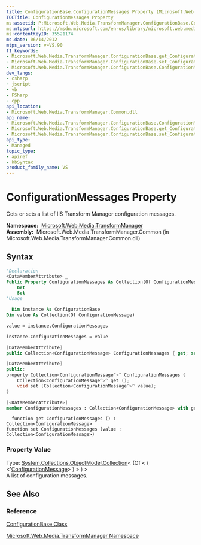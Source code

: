 ```yaml
---
title: ConfigurationBase.ConfigurationMessages Property (Microsoft.Web.Media.TransformManager)
TOCTitle: ConfigurationMessages Property
ms:assetid: P:Microsoft.Web.Media.TransformManager.ConfigurationBase.ConfigurationMessages
ms:mtpsurl: https://msdn.microsoft.com/en-us/library/microsoft.web.media.transformmanager.configurationbase.configurationmessages(v=VS.90)
ms:contentKeyID: 35521174
ms.date: 06/14/2012
mtps_version: v=VS.90
f1_keywords:
- Microsoft.Web.Media.TransformManager.ConfigurationBase.get_ConfigurationMessages
- Microsoft.Web.Media.TransformManager.ConfigurationBase.set_ConfigurationMessages
- Microsoft.Web.Media.TransformManager.ConfigurationBase.ConfigurationMessages
dev_langs:
- csharp
- jscript
- vb
- FSharp
- cpp
api_location:
- Microsoft.Web.Media.TransformManager.Common.dll
api_name:
- Microsoft.Web.Media.TransformManager.ConfigurationBase.ConfigurationMessages
- Microsoft.Web.Media.TransformManager.ConfigurationBase.get_ConfigurationMessages
- Microsoft.Web.Media.TransformManager.ConfigurationBase.set_ConfigurationMessages
api_type:
- Managed
topic_type:
- apiref
- kbSyntax
product_family_name: VS
---
```


# ConfigurationMessages Property

Gets or sets a list of IIS Transform Manager configuration messages.

**Namespace:**  [Microsoft.Web.Media.TransformManager](microsoft-web-media-transformmanager-namespace.md)  
**Assembly:**  Microsoft.Web.Media.TransformManager.Common (in Microsoft.Web.Media.TransformManager.Common.dll)

## Syntax

```vb
'Declaration
<DataMemberAttribute> _
Public Property ConfigurationMessages As Collection(Of ConfigurationMessage)
    Get
    Set
'Usage

  Dim instance As ConfigurationBase
Dim value As Collection(Of ConfigurationMessage)

value = instance.ConfigurationMessages

instance.ConfigurationMessages = value
```

```csharp
[DataMemberAttribute]
public Collection<ConfigurationMessage> ConfigurationMessages { get; set; }
```

```cpp
[DataMemberAttribute]
public:
property Collection<ConfigurationMessage^>^ ConfigurationMessages {
    Collection<ConfigurationMessage^>^ get ();
    void set (Collection<ConfigurationMessage^>^ value);
}
```

``` fsharp
[<DataMemberAttribute>]
member ConfigurationMessages : Collection<ConfigurationMessage> with get, set
```

```jscript
  function get ConfigurationMessages () : Collection<ConfigurationMessage>
function set ConfigurationMessages (value : Collection<ConfigurationMessage>)
```

### Property Value

Type: [System.Collections.ObjectModel.Collection](https://msdn.microsoft.com/library/ms132397)\< (Of \< ( \<'[ConfigurationMessage](configurationmessage-class-microsoft-web-media-transformmanager.md)\> ) \> ) \>  
A list of configuration messages.  

## See Also

### Reference

[ConfigurationBase Class](configurationbase-class-microsoft-web-media-transformmanager.md)

[Microsoft.Web.Media.TransformManager Namespace](microsoft-web-media-transformmanager-namespace.md)

